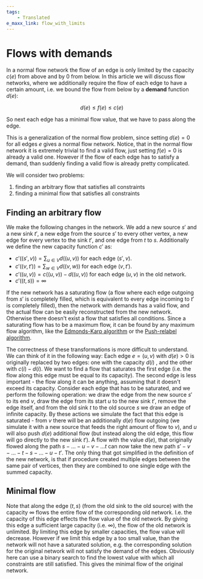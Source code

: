 ```yaml
---
tags:
    - Translated
e_maxx_link: flow_with_limits
---
```


# Flows with demands

In a normal flow network the flow of an edge is only limited by the capacity $c(e)$ from above and by 0 from below. In this article we will discuss flow networks, where we additionally require the flow of each edge to have a certain amount, i.e. we bound the flow from below by a **demand** function $d(e)$:

$$ d(e) \le f(e) \le c(e)$$

So next each edge has a minimal flow value, that we have to pass along the edge.

This is a generalization of the normal flow problem, since setting $d(e) = 0$ for all edges $e$ gives a normal flow network. Notice, that in the normal flow network it is extremely trivial to find a valid flow, just setting $f(e) = 0$ is already a valid one. However if the flow of each edge has to satisfy a demand, than suddenly finding a valid flow is already pretty complicated.

We will consider two problems:

1. finding an arbitrary flow that satisfies all constraints
2. finding a minimal flow that satisfies all constraints

## Finding an arbitrary flow

We make the following changes in the network. We add a new source $s'$ and a new sink $t'$, a new edge from the source $s'$ to every other vertex, a new edge for every vertex to the sink $t'$, and one edge from $t$ to $s$. Additionally we define the new capacity function $c'$ as:

-   $c'((s', v)) = \sum_{u \in V} d((u, v))$ for each edge $(s', v)$.
-   $c'((v, t')) = \sum_{w \in V} d((v, w))$ for each edge $(v, t')$.
-   $c'((u, v)) = c((u, v)) - d((u, v))$ for each edge $(u, v)$ in the old network.
-   $c'((t, s)) = \infty$

If the new network has a saturating flow (a flow where each edge outgoing from $s'$ is completely filled, which is equivalent to every edge incoming to $t'$ is completely filled), then the network with demands has a valid flow, and the actual flow can be easily reconstructed from the new network. Otherwise there doesn't exist a flow that satisfies all conditions. Since a saturating flow has to be a maximum flow, it can be found by any maximum flow algorithm, like the [Edmonds-Karp algorithm](edmonds_karp.md) or the [Push-relabel algorithm](push-relabel.md).

The correctness of these transformations is more difficult to understand. We can think of it in the following way: Each edge $e = (u, v)$ with $d(e) > 0$ is originally replaced by two edges: one with the capacity $d(i)$ , and the other with $c(i) - d(i)$. We want to find a flow that saturates the first edge (i.e. the flow along this edge must be equal to its capacity). The second edge is less important - the flow along it can be anything, assuming that it doesn't exceed its capacity. Consider each edge that has to be saturated, and we perform the following operation: we draw the edge from the new source $s'$ to its end $v$, draw the edge from its start $u$ to the new sink $t'$, remove the edge itself, and from the old sink $t$ to the old source $s$ we draw an edge of infinite capacity. By these actions we simulate the fact that this edge is saturated - from $v$ there will be an additionally $d(e)$ flow outgoing (we simulate it with a new source that feeds the right amount of flow to $v$), and $u$ will also push $d(e)$ additional flow (but instead along the old edge, this flow will go directly to the new sink $t'$). A flow with the value $d(e)$, that originally flowed along the path $s - \dots - u - v - \dots t$ can now take the new path $s' - v - \dots - t - s - \dots - u - t'$. The only thing that got simplified in the definition of the new network, is that if procedure created multiple edges between the same pair of vertices, then they are combined to one single edge with the summed capacity.

## Minimal flow

Note that along the edge $(t, s)$ (from the old sink to the old source) with the capacity $\infty$ flows the entire flow of the corresponding old network. I.e. the capacity of this edge effects the flow value of the old network. By giving this edge a sufficient large capacity (i.e. $\infty$), the flow of the old network is unlimited. By limiting this edge by smaller capacities, the flow value will decrease. However if we limit this edge by a too small value, than the network will not have a saturated solution, e.g. the corresponding solution for the original network will not satisfy the demand of the edges. Obviously here can use a binary search to find the lowest value with which all constraints are still satisfied. This gives the minimal flow of the original network.
